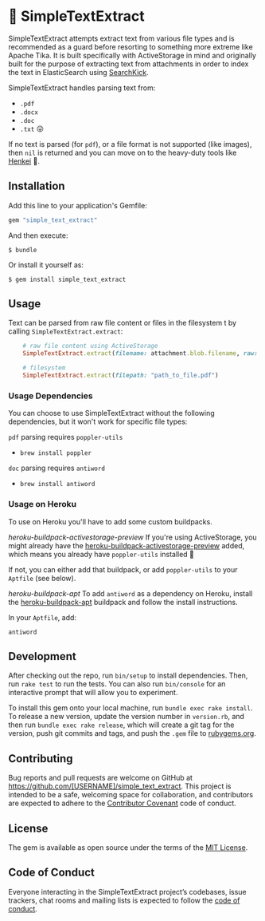 # 📄 SimpleTextExtract

SimpleTextExtract attempts extract text from various file types and is recommended as a guard before resorting to something more extreme like Apache Tika. It is built specifically with ActiveStorage in mind and originally built for the purpose of extracting text from attachments in order to index the text in ElasticSearch using [SearchKick](https://github.com/ankane/searchkick).

SimpleTextExtract handles parsing text from:

- `.pdf`
- `.docx`
- `.doc`
- `.txt` 😜

If no text is parsed (for `pdf`), or a file format is not supported (like images), then `nil` is returned and you can move on to the heavy-duty tools like [Henkei](https://github.com/abrom/henkei) 💪.

## Installation

Add this line to your application's Gemfile:

```ruby
gem "simple_text_extract"
```

And then execute:

    $ bundle

Or install it yourself as:

    $ gem install simple_text_extract

## Usage

Text can be parsed from raw file content or files in the filesystem t by calling `SimpleTextExtract.extract`:

```ruby
    # raw file content using ActiveStorage
    SimpleTextExtract.extract(filename: attachment.blob.filename, raw: attachment.download)

    # filesystem
    SimpleTextExtract.extract(filepath: "path_to_file.pdf")
```

### Usage Dependencies

You can choose to use SimpleTextExtract without the following dependencies, but it won't work for specific file types:

`pdf` parsing requires `poppler-utils`
- `brew install poppler`

`doc` parsing requires `antiword`
- `brew install antiword`

### Usage on Heroku

To use on Heroku you'll have to add some custom buildpacks.


*heroku-buildpack-activestorage-preview*
If you're using ActiveStorage, you might already have the [heroku-buildpack-activestorage-preview](https://github.com/heroku/heroku-buildpack-activestorage-preview) added, which means you already have `poppler-utils` installed 🎉

If not, you can either add that buildpack, or add `poppler-utils` to your `Aptfile` (see below).

*heroku-buildpack-apt*
To add `antiword` as a dependency on Heroku, install the [heroku-buildpack-apt](https://elements.heroku.com/buildpacks/heroku/heroku-buildpack-apt) buildpack and follow the install instructions.

In your `Aptfile`, add:
```
antiword
```

## Development

After checking out the repo, run `bin/setup` to install dependencies. Then, run `rake test` to run the tests. You can also run `bin/console` for an interactive prompt that will allow you to experiment.

To install this gem onto your local machine, run `bundle exec rake install`. To release a new version, update the version number in `version.rb`, and then run `bundle exec rake release`, which will create a git tag for the version, push git commits and tags, and push the `.gem` file to [rubygems.org](https://rubygems.org).

## Contributing

Bug reports and pull requests are welcome on GitHub at https://github.com/[USERNAME]/simple_text_extract. This project is intended to be a safe, welcoming space for collaboration, and contributors are expected to adhere to the [Contributor Covenant](http://contributor-covenant.org) code of conduct.

## License

The gem is available as open source under the terms of the [MIT License](https://opensource.org/licenses/MIT).

## Code of Conduct

Everyone interacting in the SimpleTextExtract project’s codebases, issue trackers, chat rooms and mailing lists is expected to follow the [code of conduct](https://github.com/[USERNAME]/simple_text_extract/blob/master/CODE_OF_CONDUCT.md).
